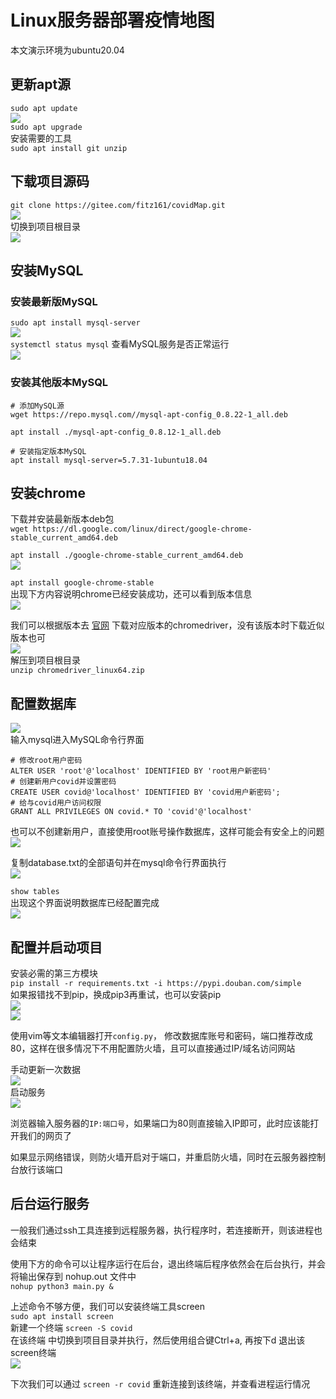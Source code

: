 # Linux服务器部署疫情地图

本文演示环境为ubuntu20.04
## 更新apt源
`sudo apt update`  
![](covid/apt.jpg)  
`sudo apt upgrade`  
安装需要的工具  
`sudo apt install git unzip`

## 下载项目源码
`git clone https://gitee.com/fitz161/covidMap.git`  
![](covid/git.jpg)  
切换到项目根目录  
![](covid/cd.jpg)

## 安装MySQL
### 安装最新版MySQL
`sudo apt install mysql-server`  
![](covid/mysql.jpg)  
`systemctl status mysql` 查看MySQL服务是否正常运行  
![](covid/systemctl.jpg)
### 安装其他版本MySQL
```
# 添加MySQL源  
wget https://repo.mysql.com//mysql-apt-config_0.8.22-1_all.deb

apt install ./mysql-apt-config_0.8.12-1_all.deb

# 安装指定版本MySQL
apt install mysql-server=5.7.31-1ubuntu18.04
```

## 安装chrome
下载并安装最新版本deb包  
`wget https://dl.google.com/linux/direct/google-chrome-stable_current_amd64.deb`

`apt install ./google-chrome-stable_current_amd64.deb`  
![](covid/chrome.jpg)  

`apt install google-chrome-stable`   
出现下方内容说明chrome已经安装成功，还可以看到版本信息  
![](covid/version.jpg)  

我们可以根据版本去 [官网](https://chromedriver.storage.googleapis.com/index.html) 下载对应版本的chromedriver，没有该版本时下载近似版本也可  
![](covid/driver.jpg)  
解压到项目根目录  
`unzip chromedriver_linux64.zip`

## 配置数据库
![](covid/mysql2.jpg)  
输入mysql进入MySQL命令行界面
```
# 修改root用户密码
ALTER USER 'root'@'localhost' IDENTIFIED BY 'root用户新密码'
# 创建新用户covid并设置密码
CREATE USER covid@'localhost' IDENTIFIED BY 'covid用户新密码';
# 给与covid用户访问权限 
GRANT ALL PRIVILEGES ON covid.* TO 'covid'@'localhost'
```
也可以不创建新用户，直接使用root账号操作数据库，这样可能会有安全上的问题   
![](covid/mysql2.jpg)  

复制database.txt的全部语句并在mysql命令行界面执行  
![](covid/sql.jpg)  

`show tables`  
出现这个界面说明数据库已经配置完成  
![](covid/tables.jpg)

## 配置并启动项目
安装必需的第三方模块  
`pip install -r requirements.txt -i https://pypi.douban.com/simple`  
如果报错找不到pip，换成pip3再重试，也可以安装pip  
![](covid/pip.jpg)  
![](covid/pip2.jpg)  

使用vim等文本编辑器打开`config.py`， 修改数据库账号和密码，端口推荐改成80，这样在很多情况下不用配置防火墙，且可以直接通过IP/域名访问网站

手动更新一次数据  
![](covid/python.jpg)  
启动服务  
![](covid/python2.jpg)  

浏览器输入服务器的`IP:端口号`，如果端口为80则直接输入IP即可，此时应该能打开我们的网页了

如果显示网络错误，则防火墙开启对于端口，并重启防火墙，同时在云服务器控制台放行该端口

## 后台运行服务
一般我们通过ssh工具连接到远程服务器，执行程序时，若连接断开，则该进程也会结束

使用下方的命令可以让程序运行在后台，退出终端后程序依然会在后台执行，并会将输出保存到 nohup.out 文件中  
`nohup python3 main.py &`

上述命令不够方便，我们可以安装终端工具screen  
`sudo apt install screen`  
新建一个终端 `screen -S covid`   
在该终端 中切换到项目目录并执行，然后使用组合键Ctrl+a, 再按下d 退出该screen终端  
![](covid/run.jpg)

下次我们可以通过 `screen -r covid` 重新连接到该终端，并查看进程运行情况
